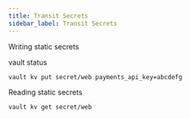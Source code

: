 ```yaml
---
title: Transit Secrets
sidebar_label: Transit Secrets
---
```


Writing static secrets

<VSCodeTerminal target="Terminal 1">
  <Command>vault status</Command>
</VSCodeTerminal>

```
vault kv put secret/web payments_api_key=abcdefg
```

<p></p>

Reading static secrets

```
vault kv get secret/web
```

<p></p>